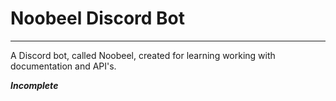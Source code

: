 # Noobeel Discord Bot
---
A Discord bot, called Noobeel, created for learning working with documentation and API's.

___Incomplete___
